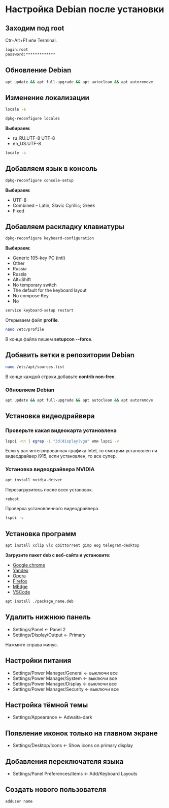 # Настройка Debian после установки

## Заходим под root

Ctr+Alt+F1 или Terminal.

```bash
login:root
password:*************
```

## Обновление Debian

```bash
apt update && apt full-upgrade && apt autoclean && apt autoremove
```

## Изменение локализации

```bash
locale -a
```

```bash
dpkg-reconfigure locales
```

**Выбираем:**

- ru_RU.UTF-8 UTF-8
- en_US.UTF-8

```bash
locale -a
```

## Добавляем язык в консоль

```bash
dpkg-reconfigure console-setup
```

**Выбираем:**

- UTF-8
- Combined – Latin; Slavic Cyrillic; Greek
- Fixed

## Добавляем раскладку клавиатуры

```bash
dpkg-reconfigure keyboard-configuration
```

**Выбираем:**

- Generic 105-key PC (intl)
- Other
- Russia
- Russia
- Alt+Shift
- No temporary switch
- The default for the keyboard layout
- No compose Key
- No

```bash
service keyboard-setup restart
```

Открываем файл **profile**.

```bash
nano /etc/profile
```

В конце файла пишем **setupcon --force**.

## Добавить ветки в репозитории Debian

```bash
nano /etc/apt/sources.list
```

В конце каждой строки добавьте **contrib non-free**.

### Обновляем Debian

```bash
apt update && apt full-upgrade && apt autoclean && apt autoremove
```

## Установка видеодрайвера

### Проверьте какая видеокарта установлена

```bash
lspci -nn | egrep -i "3d|display|vga" или lspci -v
```

Если у вас интегрированная графика Intel, то смотрим установлен ли видеодрайвер i915, если установлен, то все супер.

### Установка видеодрайвера NVIDIA

```bash
apt install nvidia-driver
```

Перезагрузитесь после всех установок.

```bash
reboot
```

Проверка установленного видеодрайвера.

```bash
lspci -v
```

## Установка программ

```bash
apt install xclip vlc qbittorrent gimp eog telegram-desktop
```

**Загрузите пакет deb с веб-сайта и установите:**

- [Google chrome](https://www.google.com/intl/ru/chrome/)
- [Yandex](https://browser.yandex.ru/)
- [Opera](https://www.opera.com/ru)
- [Firefox](https://www.mozilla.org/ru/firefox/)
- [MEdge](https://www.microsoft.com/ru-ru/edge/download?form=MA13FJ)
- [VSCode](https://code.visualstudio.com/)

```bash
apt install ./package_name.deb
```

## Удалить нижнюю панель

- Settings/Panel <- Panel 2
- Settings/Display/Output <- Primary

Нажмите справа минус.

## Настройки питания

- Settings/Power Manager/General <- выключи все
- Settings/Power Manager/System <- выключи все
- Settings/Power Manager/Display <- выключи все
- Settings/Power Manager/Security <- выключи все

## Настройка тёмной темы

- Settings/Appearance <- Adwaita-dark

## Появление иконок только на главном экране

- Settings/Desktop/Icons <- Show icons on primary display

## Добавления переключателя языка

- Settings/Panel Preferences/items <- Add/Keyboard Layouts

## Создать нового пользователя

```bash
adduser name
```
